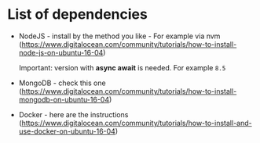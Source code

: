 # List of dependencies

* NodeJS - install by the method you like - For example via nvm (https://www.digitalocean.com/community/tutorials/how-to-install-node-js-on-ubuntu-16-04)

    Important: version with **async await** is needed. For example `8.5`
* MongoDB - check this one (https://www.digitalocean.com/community/tutorials/how-to-install-mongodb-on-ubuntu-16-04)
* Docker - here are the instructions (https://www.digitalocean.com/community/tutorials/how-to-install-and-use-docker-on-ubuntu-16-04)
